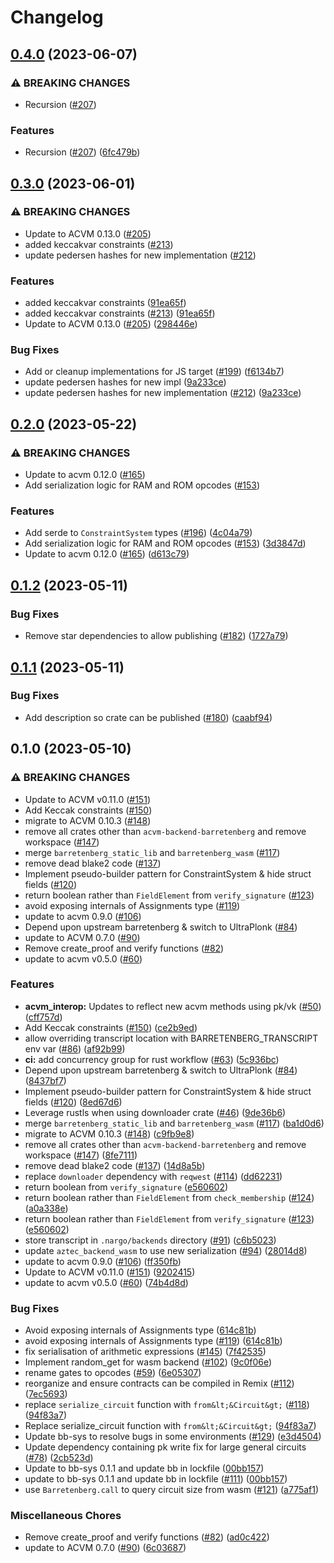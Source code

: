# Changelog

## [0.4.0](https://github.com/noir-lang/acvm-backend-barretenberg/compare/v0.3.0...v0.4.0) (2023-06-07)


### ⚠ BREAKING CHANGES

* Recursion ([#207](https://github.com/noir-lang/acvm-backend-barretenberg/issues/207))

### Features

* Recursion ([#207](https://github.com/noir-lang/acvm-backend-barretenberg/issues/207)) ([6fc479b](https://github.com/noir-lang/acvm-backend-barretenberg/commit/6fc479b9ae99d59bbfeb1b895d63cdbea469dcaa))

## [0.3.0](https://github.com/noir-lang/acvm-backend-barretenberg/compare/v0.2.0...v0.3.0) (2023-06-01)


### ⚠ BREAKING CHANGES

* Update to ACVM 0.13.0 ([#205](https://github.com/noir-lang/acvm-backend-barretenberg/issues/205))
* added keccakvar constraints ([#213](https://github.com/noir-lang/acvm-backend-barretenberg/issues/213))
* update pedersen hashes for new implementation ([#212](https://github.com/noir-lang/acvm-backend-barretenberg/issues/212))

### Features

* added keccakvar constraints ([91ea65f](https://github.com/noir-lang/acvm-backend-barretenberg/commit/91ea65f6af7039095c7a3af7bc1e4ce302a68a8d))
* added keccakvar constraints ([#213](https://github.com/noir-lang/acvm-backend-barretenberg/issues/213)) ([91ea65f](https://github.com/noir-lang/acvm-backend-barretenberg/commit/91ea65f6af7039095c7a3af7bc1e4ce302a68a8d))
* Update to ACVM 0.13.0 ([#205](https://github.com/noir-lang/acvm-backend-barretenberg/issues/205)) ([298446e](https://github.com/noir-lang/acvm-backend-barretenberg/commit/298446ef8b69f528b6e2fd2abb2298d7b0a8118e))


### Bug Fixes

* Add or cleanup implementations for JS target ([#199](https://github.com/noir-lang/acvm-backend-barretenberg/issues/199)) ([f6134b7](https://github.com/noir-lang/acvm-backend-barretenberg/commit/f6134b7b502cb74882300b0046ab91ab000daf3c))
* update pedersen hashes for new impl ([9a233ce](https://github.com/noir-lang/acvm-backend-barretenberg/commit/9a233ce8db9984b29b9cce0603f758d5281c89c9))
* update pedersen hashes for new implementation ([#212](https://github.com/noir-lang/acvm-backend-barretenberg/issues/212)) ([9a233ce](https://github.com/noir-lang/acvm-backend-barretenberg/commit/9a233ce8db9984b29b9cce0603f758d5281c89c9))

## [0.2.0](https://github.com/noir-lang/acvm-backend-barretenberg/compare/v0.1.2...v0.2.0) (2023-05-22)


### ⚠ BREAKING CHANGES

* Update to acvm 0.12.0 ([#165](https://github.com/noir-lang/acvm-backend-barretenberg/issues/165))
* Add serialization logic for RAM and ROM opcodes ([#153](https://github.com/noir-lang/acvm-backend-barretenberg/issues/153))

### Features

* Add serde to `ConstraintSystem` types ([#196](https://github.com/noir-lang/acvm-backend-barretenberg/issues/196)) ([4c04a79](https://github.com/noir-lang/acvm-backend-barretenberg/commit/4c04a79e6d2b0115f3b4526c60f9f7dae8b464ae))
* Add serialization logic for RAM and ROM opcodes ([#153](https://github.com/noir-lang/acvm-backend-barretenberg/issues/153)) ([3d3847d](https://github.com/noir-lang/acvm-backend-barretenberg/commit/3d3847de70e74a8f65c64e165ad15ae3d31f5350))
* Update to acvm 0.12.0 ([#165](https://github.com/noir-lang/acvm-backend-barretenberg/issues/165)) ([d613c79](https://github.com/noir-lang/acvm-backend-barretenberg/commit/d613c79584a599f4adbd11d2ce3b61403c185b73))

## [0.1.2](https://github.com/noir-lang/acvm-backend-barretenberg/compare/v0.1.1...v0.1.2) (2023-05-11)


### Bug Fixes

* Remove star dependencies to allow publishing ([#182](https://github.com/noir-lang/acvm-backend-barretenberg/issues/182)) ([1727a79](https://github.com/noir-lang/acvm-backend-barretenberg/commit/1727a79ce7e66d95528f70c445cb4ec1b1ece636))

## [0.1.1](https://github.com/noir-lang/acvm-backend-barretenberg/compare/v0.1.0...v0.1.1) (2023-05-11)


### Bug Fixes

* Add description so crate can be published ([#180](https://github.com/noir-lang/acvm-backend-barretenberg/issues/180)) ([caabf94](https://github.com/noir-lang/acvm-backend-barretenberg/commit/caabf9434031c6023a5e3a436c87fba0a1072539))

## 0.1.0 (2023-05-10)


### ⚠ BREAKING CHANGES

* Update to ACVM v0.11.0 ([#151](https://github.com/noir-lang/acvm-backend-barretenberg/issues/151))
* Add Keccak constraints ([#150](https://github.com/noir-lang/acvm-backend-barretenberg/issues/150))
* migrate to ACVM 0.10.3 ([#148](https://github.com/noir-lang/acvm-backend-barretenberg/issues/148))
* remove all crates other than `acvm-backend-barretenberg` and remove workspace ([#147](https://github.com/noir-lang/acvm-backend-barretenberg/issues/147))
* merge `barretenberg_static_lib` and `barretenberg_wasm` ([#117](https://github.com/noir-lang/acvm-backend-barretenberg/issues/117))
* remove dead blake2 code ([#137](https://github.com/noir-lang/acvm-backend-barretenberg/issues/137))
* Implement pseudo-builder pattern for ConstraintSystem & hide struct fields ([#120](https://github.com/noir-lang/acvm-backend-barretenberg/issues/120))
* return boolean rather than `FieldElement` from `verify_signature` ([#123](https://github.com/noir-lang/acvm-backend-barretenberg/issues/123))
* avoid exposing internals of Assignments type ([#119](https://github.com/noir-lang/acvm-backend-barretenberg/issues/119))
* update to acvm 0.9.0 ([#106](https://github.com/noir-lang/acvm-backend-barretenberg/issues/106))
* Depend upon upstream barretenberg & switch to UltraPlonk ([#84](https://github.com/noir-lang/acvm-backend-barretenberg/issues/84))
* update to ACVM 0.7.0 ([#90](https://github.com/noir-lang/acvm-backend-barretenberg/issues/90))
* Remove create_proof and verify functions ([#82](https://github.com/noir-lang/acvm-backend-barretenberg/issues/82))
* update to acvm v0.5.0 ([#60](https://github.com/noir-lang/acvm-backend-barretenberg/issues/60))

### Features

* **acvm_interop:** Updates to reflect new acvm methods using pk/vk ([#50](https://github.com/noir-lang/acvm-backend-barretenberg/issues/50)) ([cff757d](https://github.com/noir-lang/acvm-backend-barretenberg/commit/cff757dca7971161e4bd25e7a744d910c37c22be))
* Add Keccak constraints ([#150](https://github.com/noir-lang/acvm-backend-barretenberg/issues/150)) ([ce2b9ed](https://github.com/noir-lang/acvm-backend-barretenberg/commit/ce2b9ed456bd8d2ad8357c15736d62c2a5812add))
* allow overriding transcript location with BARRETENBERG_TRANSCRIPT env var ([#86](https://github.com/noir-lang/acvm-backend-barretenberg/issues/86)) ([af92b99](https://github.com/noir-lang/acvm-backend-barretenberg/commit/af92b99c7b5f37e9659931af378a851b3658a80b))
* **ci:** add concurrency group for rust workflow ([#63](https://github.com/noir-lang/acvm-backend-barretenberg/issues/63)) ([5c936bc](https://github.com/noir-lang/acvm-backend-barretenberg/commit/5c936bc63cc3adcf9d43c9c4ce69053566089ad9))
* Depend upon upstream barretenberg & switch to UltraPlonk ([#84](https://github.com/noir-lang/acvm-backend-barretenberg/issues/84)) ([8437bf7](https://github.com/noir-lang/acvm-backend-barretenberg/commit/8437bf7e08acadf43b55b307545336596a9fe766))
* Implement pseudo-builder pattern for ConstraintSystem & hide struct fields ([#120](https://github.com/noir-lang/acvm-backend-barretenberg/issues/120)) ([8ed67d6](https://github.com/noir-lang/acvm-backend-barretenberg/commit/8ed67d68c71d655e1a6a5c38fa9ea1c3566f771d))
* Leverage rustls when using downloader crate ([#46](https://github.com/noir-lang/acvm-backend-barretenberg/issues/46)) ([9de36b6](https://github.com/noir-lang/acvm-backend-barretenberg/commit/9de36b642d125d1fb4facd1bf60db67946be70ae))
* merge `barretenberg_static_lib` and `barretenberg_wasm` ([#117](https://github.com/noir-lang/acvm-backend-barretenberg/issues/117)) ([ba1d0d6](https://github.com/noir-lang/acvm-backend-barretenberg/commit/ba1d0d61b94de91b15044d97608907c21bfb5299))
* migrate to ACVM 0.10.3 ([#148](https://github.com/noir-lang/acvm-backend-barretenberg/issues/148)) ([c9fb9e8](https://github.com/noir-lang/acvm-backend-barretenberg/commit/c9fb9e806f1400a2ff7594a0669bec56025220bb))
* remove all crates other than `acvm-backend-barretenberg` and remove workspace ([#147](https://github.com/noir-lang/acvm-backend-barretenberg/issues/147)) ([8fe7111](https://github.com/noir-lang/acvm-backend-barretenberg/commit/8fe7111ebdcb043764a83436744662e8c3ca5abc))
* remove dead blake2 code ([#137](https://github.com/noir-lang/acvm-backend-barretenberg/issues/137)) ([14d8a5b](https://github.com/noir-lang/acvm-backend-barretenberg/commit/14d8a5b893eb1cb91d5bde908643b487b41809d6))
* replace `downloader` dependency with `reqwest` ([#114](https://github.com/noir-lang/acvm-backend-barretenberg/issues/114)) ([dd62231](https://github.com/noir-lang/acvm-backend-barretenberg/commit/dd62231b8bfcee32e1029d31a07895b16159339c))
* return boolean from `verify_signature` ([e560602](https://github.com/noir-lang/acvm-backend-barretenberg/commit/e560602ebbd547386ca4cab35735ffa92e98ac4b))
* return boolean rather than `FieldElement` from `check_membership` ([#124](https://github.com/noir-lang/acvm-backend-barretenberg/issues/124)) ([a0a338e](https://github.com/noir-lang/acvm-backend-barretenberg/commit/a0a338e2295635a07f6b9e497c029160a5f323bc))
* return boolean rather than `FieldElement` from `verify_signature` ([#123](https://github.com/noir-lang/acvm-backend-barretenberg/issues/123)) ([e560602](https://github.com/noir-lang/acvm-backend-barretenberg/commit/e560602ebbd547386ca4cab35735ffa92e98ac4b))
* store transcript in `.nargo/backends` directory ([#91](https://github.com/noir-lang/acvm-backend-barretenberg/issues/91)) ([c6b5023](https://github.com/noir-lang/acvm-backend-barretenberg/commit/c6b50231da065e7550bfe8bddf8e46f4cd8002d7))
* update `aztec_backend_wasm` to use new serialization ([#94](https://github.com/noir-lang/acvm-backend-barretenberg/issues/94)) ([28014d8](https://github.com/noir-lang/acvm-backend-barretenberg/commit/28014d803d052a7f459e03dbd7b5b9210449b1d0))
* update to acvm 0.9.0 ([#106](https://github.com/noir-lang/acvm-backend-barretenberg/issues/106)) ([ff350fb](https://github.com/noir-lang/acvm-backend-barretenberg/commit/ff350fb111043964b8a14fc0df62508c87506423))
* Update to ACVM v0.11.0 ([#151](https://github.com/noir-lang/acvm-backend-barretenberg/issues/151)) ([9202415](https://github.com/noir-lang/acvm-backend-barretenberg/commit/92024155532e15f25acb2f3ed8d5ca78da0fddd9))
* update to acvm v0.5.0 ([#60](https://github.com/noir-lang/acvm-backend-barretenberg/issues/60)) ([74b4d8d](https://github.com/noir-lang/acvm-backend-barretenberg/commit/74b4d8d8b118e4477880c04149e5e9d93d388384))


### Bug Fixes

* Avoid exposing internals of Assignments type ([614c81b](https://github.com/noir-lang/acvm-backend-barretenberg/commit/614c81b0ea5e110bbf5a61a526bb0173f4fe377a))
* avoid exposing internals of Assignments type ([#119](https://github.com/noir-lang/acvm-backend-barretenberg/issues/119)) ([614c81b](https://github.com/noir-lang/acvm-backend-barretenberg/commit/614c81b0ea5e110bbf5a61a526bb0173f4fe377a))
* fix serialisation of arithmetic expressions ([#145](https://github.com/noir-lang/acvm-backend-barretenberg/issues/145)) ([7f42535](https://github.com/noir-lang/acvm-backend-barretenberg/commit/7f4253570257d9dedcfa8c8fb96b9d097ef06419))
* Implement random_get for wasm backend ([#102](https://github.com/noir-lang/acvm-backend-barretenberg/issues/102)) ([9c0f06e](https://github.com/noir-lang/acvm-backend-barretenberg/commit/9c0f06ef56f23e2b5794e810f433e36ff2c5d6b5))
* rename gates to opcodes ([#59](https://github.com/noir-lang/acvm-backend-barretenberg/issues/59)) ([6e05307](https://github.com/noir-lang/acvm-backend-barretenberg/commit/6e053072d8b9c5d93c296f10782251ccb597f902))
* reorganize and ensure contracts can be compiled in Remix ([#112](https://github.com/noir-lang/acvm-backend-barretenberg/issues/112)) ([7ec5693](https://github.com/noir-lang/acvm-backend-barretenberg/commit/7ec5693f194a79c379ae2952bc17a31ee63a42b9))
* replace `serialize_circuit` function with `from&lt;&Circuit&gt;` ([#118](https://github.com/noir-lang/acvm-backend-barretenberg/issues/118)) ([94f83a7](https://github.com/noir-lang/acvm-backend-barretenberg/commit/94f83a78e32d91dfb7ae9824923695d9b4c425b0))
* Replace serialize_circuit function with `from&lt;&Circuit&gt;` ([94f83a7](https://github.com/noir-lang/acvm-backend-barretenberg/commit/94f83a78e32d91dfb7ae9824923695d9b4c425b0))
* Update bb-sys to resolve bugs in some environments ([#129](https://github.com/noir-lang/acvm-backend-barretenberg/issues/129)) ([e3d4504](https://github.com/noir-lang/acvm-backend-barretenberg/commit/e3d4504f15e1295e637c4da80b1d08c87c267c45))
* Update dependency containing pk write fix for large general circuits ([#78](https://github.com/noir-lang/acvm-backend-barretenberg/issues/78)) ([2cb523d](https://github.com/noir-lang/acvm-backend-barretenberg/commit/2cb523d2ab95249157b22e198d9dcd6841c3eed8))
* Update to bb-sys 0.1.1 and update bb in lockfile ([00bb157](https://github.com/noir-lang/acvm-backend-barretenberg/commit/00bb15779dfb64539eeb3f3bb4c4deeba106f2fe))
* update to bb-sys 0.1.1 and update bb in lockfile ([#111](https://github.com/noir-lang/acvm-backend-barretenberg/issues/111)) ([00bb157](https://github.com/noir-lang/acvm-backend-barretenberg/commit/00bb15779dfb64539eeb3f3bb4c4deeba106f2fe))
* use `Barretenberg.call` to query circuit size from wasm ([#121](https://github.com/noir-lang/acvm-backend-barretenberg/issues/121)) ([a775af1](https://github.com/noir-lang/acvm-backend-barretenberg/commit/a775af14137cc7bc2e9d8a063fa718a5a9abe6cb))


### Miscellaneous Chores

* Remove create_proof and verify functions ([#82](https://github.com/noir-lang/acvm-backend-barretenberg/issues/82)) ([ad0c422](https://github.com/noir-lang/acvm-backend-barretenberg/commit/ad0c4228488457bd155ff381186ecf583f18bfac))
* update to ACVM 0.7.0 ([#90](https://github.com/noir-lang/acvm-backend-barretenberg/issues/90)) ([6c03687](https://github.com/noir-lang/acvm-backend-barretenberg/commit/6c036870a6a8e26612ab8b4f90a162f7540b42e2))
